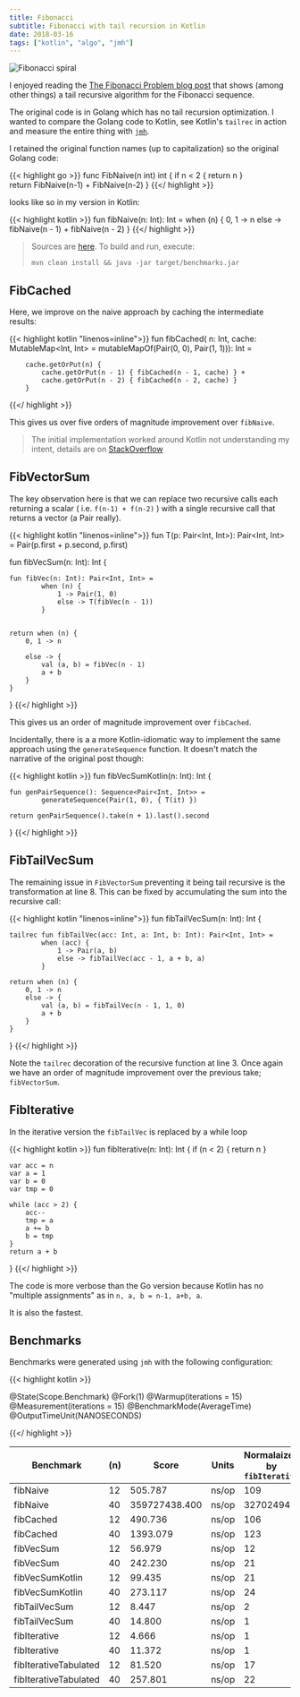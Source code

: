 ```yaml
---
title: Fibonacci
subtitle: Fibonacci with tail recursion in Kotlin
date: 2018-03-16
tags: ["kotlin", "algo", "jmh"]
---
```


![Fibonacci spiral](/img/fibonacci-sequence.png)

I enjoyed reading the [The Fibonacci Problem blog post](https://blog.des.io/posts/2018-03-08-fibonacci.html) that shows (among other things) a tail recursive algorithm for the Fibonacci sequence.

<!--more-->

The original code is in Golang which has no tail recursion optimization. I wanted to compare the Golang code to Kotlin, see Kotlin's `tailrec` in action and measure the entire thing with [`jmh`](http://openjdk.java.net/projects/code-tools/jmh/).

I retained the original function names (up to capitalization) so the original Golang code: 

{{< highlight go >}}
func FibNaive(n int) int {
    if n < 2 {
        return n
    }   
    return FibNaive(n-1) + FibNaive(n-2)
}
{{</ highlight >}}

looks like so in my version in Kotlin:

{{< highlight kotlin >}}
fun fibNaive(n: Int): Int =
        when (n) {
            0, 1 -> n
            else -> fibNaive(n - 1) + fibNaive(n - 2)
        }
{{</ highlight >}}


>
> Sources are [here](https://github.com/sorokod/kotlin-fibonaccis). To build and run, execute: 
> 
> `mvn clean install && java -jar target/benchmarks.jar`
>

## FibCached

Here, we improve on the naive approach by caching the intermediate results:   

{{< highlight kotlin "linenos=inline">}}
fun fibCached(
    n: Int, 
    cache: MutableMap<Int, Int> = mutableMapOf(Pair(0, 0), Pair(1, 1))): Int =
    
        cache.getOrPut(n) {
            cache.getOrPut(n - 1) { fibCached(n - 1, cache) } +
            cache.getOrPut(n - 2) { fibCached(n - 2, cache) }
        }
{{</ highlight >}}

This gives us over five orders of magnitude improvement over `fibNaive`.

>
> The initial implementation worked around Kotlin not understanding my intent, details are on [StackOverflow](https://stackoverflow.com/questions/49522945/kotlin-getorput-oddness)   
> 
>



## FibVectorSum

The key observation here is that we can replace two recursive calls each returning a scalar ( i.e.  `f(n-1) + f(n-2)` ) with a single recursive
call that returns a vector (a Pair really). 

{{< highlight kotlin "linenos=inline">}}
fun T(p: Pair<Int, Int>): Pair<Int, Int> = Pair(p.first + p.second, p.first)

fun fibVecSum(n: Int): Int {

    fun fibVec(n: Int): Pair<Int, Int> =
            when (n) {
                1 -> Pair(1, 0)
                else -> T(fibVec(n - 1))
            }


    return when (n) {
        0, 1 -> n

        else -> {
            val (a, b) = fibVec(n - 1)
            a + b
        }
    }
}
{{</ highlight >}}

This gives us an order of magnitude improvement over `fibCached`.

Incidentally, there is a a more Kotlin-idiomatic way to implement the same approach using the `generateSequence` function. It doesn't match
 the narrative of the original post though: 

{{< highlight kotlin >}}
fun fibVecSumKotlin(n: Int): Int {

    fun genPairSequence(): Sequence<Pair<Int, Int>> =
            generateSequence(Pair(1, 0), { T(it) })

    return genPairSequence().take(n + 1).last().second
}
{{</ highlight >}}


## FibTailVecSum

The remaining issue in `FibVectorSum` preventing it being tail recursive is the transformation at line 8. This can be fixed by accumulating 
the sum into the recursive call:

{{< highlight kotlin "linenos=inline">}}
fun fibTailVecSum(n: Int): Int {

    tailrec fun fibTailVec(acc: Int, a: Int, b: Int): Pair<Int, Int> =            
            when (acc) {
                1 -> Pair(a, b)
                else -> fibTailVec(acc - 1, a + b, a)
            }
    
    return when (n) {
        0, 1 -> n
        else -> {
            val (a, b) = fibTailVec(n - 1, 1, 0)
            a + b
        }
    }
}
{{</ highlight >}}


Note the `tailrec` decoration of the recursive function at line 3. Once again we have an order of magnitude improvement over the previous take; `fibVectorSum`.



## FibIterative

In the iterative version the `fibTailVec` is replaced by a while loop 

{{< highlight kotlin >}}
fun fibIterative(n: Int): Int {
    if (n < 2) {
        return n
    }

    var acc = n
    var a = 1
    var b = 0
    var tmp = 0

    while (acc > 2) {
        acc--
        tmp = a
        a += b
        b = tmp
    }
    return a + b
}
{{</ highlight >}}

The code is more verbose than the Go version because Kotlin has no "multiple assignments" as in `n, a, b = n-1, a+b, a`. 

It is also the fastest.   

## Benchmarks

Benchmarks were generated using `jmh` with the following configuration:


{{< highlight kotlin >}}

@State(Scope.Benchmark)
@Fork(1)
@Warmup(iterations = 15)
@Measurement(iterations = 15)
@BenchmarkMode(AverageTime)
@OutputTimeUnit(NANOSECONDS)

{{</ highlight >}}



Benchmark              |(n) |        Score   | Units  | Normalaized by `fibIterative`
 -------------         | ---|----------------|------  |------------------------------ 
fibNaive               | 12 |        505.787 |  ns/op | 109
fibNaive               | 40 |  359727438.400 |  ns/op | 32702494
fibCached              | 12 |        490.736 |  ns/op | 106
fibCached              | 40 |       1393.079 |  ns/op | 123
fibVecSum              | 12 |         56.979 |  ns/op | 12
fibVecSum              | 40 |        242.230 |  ns/op | 21
fibVecSumKotlin        | 12 |         99.435 |  ns/op | 21
fibVecSumKotlin        | 40 |        273.117 |  ns/op | 24
fibTailVecSum          | 12 |          8.447 |  ns/op | 2
fibTailVecSum          | 40 |         14.800 |  ns/op | 1
fibIterative           | 12 |          4.666 |  ns/op | 1
fibIterative           | 40 |         11.372 |  ns/op | 1
fibIterativeTabulated  | 12 |         81.520 |  ns/op | 17
fibIterativeTabulated  | 40 |        257.801 |  ns/op | 22

